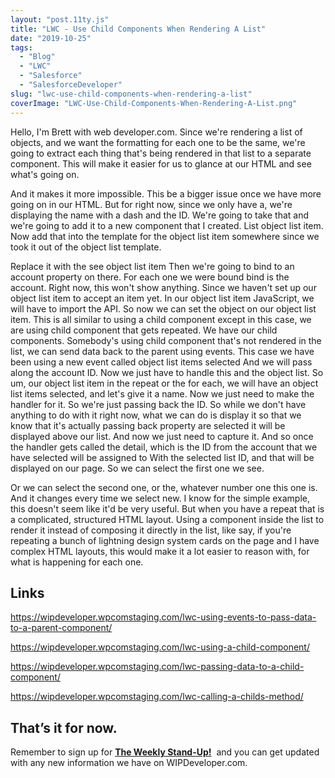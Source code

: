 ```yaml
---
layout: "post.11ty.js"
title: "LWC - Use Child Components When Rendering A List"
date: "2019-10-25"
tags: 
  - "Blog"
  - "LWC"
  - "Salesforce"
  - "SalesforceDeveloper"
slug: "lwc-use-child-components-when-rendering-a-list"
coverImage: "LWC-Use-Child-Components-When-Rendering-A-List.png"
---
```


Hello, I'm Brett with web developer.com. Since we're rendering a list of objects, and we want the formatting for each one to be the same, we're going to extract each thing that's being rendered in that list to a separate component. This will make it easier for us to glance at our HTML and see what's going on.

And it makes it more impossible. This be a bigger issue once we have more going on in our HTML. But for right now, since we only have a, we're displaying the name with a dash and the ID. We're going to take that and we're going to add it to a new component that I created. List object list item. Now add that into the template for the object list item somewhere since we took it out of the object list template.

Replace it with the see object list item Then we're going to bind to an account property on there. For each one we were bound bind is the account. Right now, this won't show anything. Since we haven't set up our object list item to accept an item yet. In our object list item JavaScript, we will have to import the API. So now we can set the object on our object list item. This is all similar to using a child component except in this case, we are using child component that gets repeated. We have our child components. Somebody's using child component that's not rendered in the list, we can send data back to the parent using events. This case we have been using a new event called object list items selected And we will pass along the account ID. Now we just have to handle this and the object list. So um, our object list item in the repeat or the for each, we will have an object list items selected, and let's give it a name. Now we just need to make the handler for it. So we're just passing back the ID. So while we don't have anything to do with it right now, what we can do is display it so that we know that it's actually passing back property are selected it will be displayed above our list. And now we just need to capture it. And so once the handler gets called the detail, which is the ID from the account that we have selected will be assigned to With the selected list ID, and that will be displayed on our page. So we can select the first one we see.

Or we can select the second one, or the, whatever number one this one is. And it changes every time we select new. I know for the simple example, this doesn't seem like it'd be very useful. But when you have a repeat that is a complicated, structured HTML layout. Using a component inside the list to render it instead of composing it directly in the list, like say, if you're repeating a bunch of lightning design system cards on the page and I have complex HTML layouts, this would make it a lot easier to reason with, for what is happening for each one.

## Links

https://wipdeveloper.wpcomstaging.com/lwc-using-events-to-pass-data-to-a-parent-component/

https://wipdeveloper.wpcomstaging.com/lwc-using-a-child-component/

https://wipdeveloper.wpcomstaging.com/lwc-passing-data-to-a-child-component/

https://wipdeveloper.wpcomstaging.com/lwc-calling-a-childs-method/

## That’s it for now.

Remember to sign up for **[The Weekly Stand-Up!](https://wipdeveloper.wpcomstaging.com/newsletter/)**  and you can get updated with any new information we have on WIPDeveloper.com.
